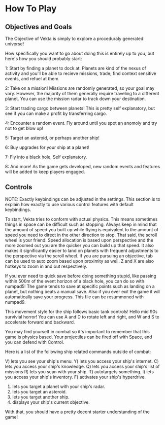 # How To Play

## Objectives and Goals

The Objective of Vekta is simply to explore a proceduraly generated universe!

How specifically you want to go about doing this is entirely up to you, but here's how you should probably start:

1: Start by finding a planet to dock at. Planets are kind of the nexus of activity and you'll be able to
recieve missions, trade, find context sensitive events, and refuel at them.

2: Take on a mission! Missions are randomly generated, so your goal may vary. However, the majority of
them generally require traveling to a different planet. You can use the mission radar to track down your destination.

3: Start trading cargo between planets! This is pretty self explanatory, but see if you can make a profit by transferring
cargo.

4: Encounter a random event. Fly around until you spot an anomoly and try not to get blow up!

5: Target an asteroid, or perhaps another ship!

6: Buy upgrades for your ship at a planet!

7: Fly into a black hole, Self explanatory.

8: And more! As the game gets developed, new random events and features will be added to keep players engaged.

## Controls

NOTE: Exactly keybindings can be adjusted in the settings. This section is to explain how exactly to use various control 
features with default keybindings.

To start, Vekta tries to conform with actual physics. This means sometimes things in space can be difficult such as stopping.
Always keep in mind that the amount of speed you built up while flying is equivalent to the amount of speed you need to direct
in the other direction to stop. That said, the scroll wheel is your friend. Speed allocation is based upon perspective and the
more zoomed out you are the quicker you can build up that speed. It also makes it significantly easier to land on planets with
frequent adjustments to the perspective via the scroll wheel. If you are pursuing an objective, tab can be used to auto zoom
based upon proximity as well. Z and X are also hotkeys to zoom in and out respectively.

If you ever need to quick save before doing something stupid, like passing within 500m of the event horizon of a black hole,
you can do so with numpad5! The game tends to save at specific points such as landing on a planet, but nothing beats a manual save.
Also if you ever exit the game it will automatically save your progress. This file can be resummoned with numpad9.

This movement style for the ship follows basic tank controls! Hello mid 90s survivial horror! You can use A and D to rotate left and
right, and W and S to accelerate forward and backward. 

You may find yourself in combat so it's important to remember that this game is physics based. Your projectiles can be fired off with
Space, and you can defend with Control.

Here is a list of the following ship related commands outside of combat:

V) lets you see your ship's menu.
Y) lets you access your ship's internet.
C) lets you access your ship's knowledge.
Q) lets you access your ship's list of missions
R) lets you scan with your ship.
T) autotargets something.
I) lets you access your ship's inventory.
F) activates your ship's hyperdrive.
1) lets you target a planet with your ship's radar.
2) lets you target an asteroid.
3) lets you target another ship.
4) displays your ship's current objective.

With that, you should have a pretty decent starter understanding of the game!
